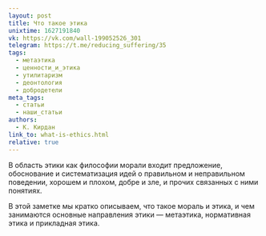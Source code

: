 ```yaml
---
layout: post
title: Что такое этика
unixtime: 1627191840
vk: https://vk.com/wall-199052526_301
telegram: https://t.me/reducing_suffering/35
tags:
  - метаэтика
  - ценности_и_этика
  - утилитаризм
  - деонтология
  - добродетели
meta_tags:
  - статьи
  - наши_статьи
authors:
  - К. Кирдан
link_to: what-is-ethics.html
relative: true
---
```

В область этики как философии морали входит предложение, обоснование и систематизация идей о правильном и неправильном поведении, хорошем и плохом, добре и зле, и прочих связанных с ними понятиях.

В этой заметке мы кратко описываем, что такое мораль и этика, и чем занимаются основные направления этики — метаэтика, нормативная этика и прикладная этика.